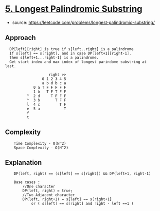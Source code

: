 # [5. Longest Palindromic Substring](https://leetcode.com/problems/longest-palindromic-substring/)

- source: https://leetcode.com/problems/longest-palindromic-substring/

## Approach
```
  DP[left][right] is true if s[left..right] is a palindrome
  If s[left] == s[right], and in case DP[left+1][right-1],
  then s[left+1...right-1] is a palindrome.
  Get start index and max index of longest parindome substring at last.

                    right >>
                 0 1 2 3 4 5
                 a b d b c a
             0 a T F F F F F
             1 b   T F T F F
          ^  2 d     T F F F
          ^  3 b       T F F
          l  4 c         T F
          e  5 a           T
          f
          t
```

## Complexity
```
    Time Complexity - O(N^2)
    Space Complexity - O(N^2)
```
## Explanation
```
    DP(left, right) == (s[left] == s[right]) && DP(left+1, right-1)

    Base cases :
        //One character
        DP(left, right) = true;
        //Two Adjacent character
        DP(left, right+1) = s[left] == s[right+1]
            or ( s[left] == s[right] and right - left ==1 )
```

